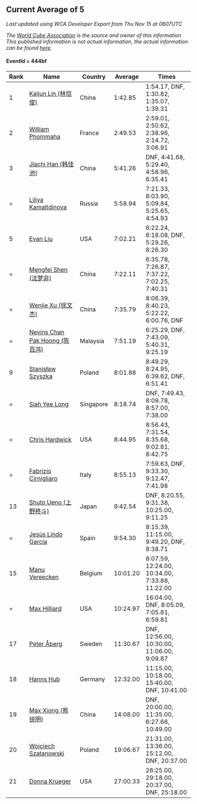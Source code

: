 ## Current Average of 5

*Last updated using WCA Developer Export from Thu Nov 15 at 0607UTC*

*The [World Cube Association](https://www.worldcubeassociation.org) is the source and owner of this information. This published information is not actual information, the actual information can be found [here](https://www.worldcubeassociation.org/results).*

#### EventId = 444bf

|Rank|Name|Country|Average|Times|  
|--|--|--|--|--|  
|1|[Kaijun Lin (林恺俊)](https://www.worldcubeassociation.org/persons/2013LINK01)|China|1:42.85|1:54.17, DNF, 1:30.82, 1:35.07, 1:39.31|  
|2|[William Phommaha](https://www.worldcubeassociation.org/persons/2015PHOM01)|France|2:49.53|2:59.01, 2:50.62, 2:38.96, 2:14.72, 3:06.91|  
|3|[Jiachi Han (韩佳池)](https://www.worldcubeassociation.org/persons/2014HANJ02)|China|5:41.26|DNF, 4:41.68, 5:29.40, 4:58.96, 6:35.41|  
|=|[Liliya Kamaltdinova](https://www.worldcubeassociation.org/persons/2012KAMA01)|Russia|5:58.94|7:21.33, 8:03.90, 5:09.84, 5:25.65, 4:54.93|  
|5|[Evan Liu](https://www.worldcubeassociation.org/persons/2009LIUE01)|USA|7:02.21|6:22.24, 6:18.08, DNF, 5:29.26, 8:26.30|  
|=|[Mengfei Shen (沈梦非)](https://www.worldcubeassociation.org/persons/2018SHEN07)|China|7:22.11|6:35.78, 7:26.87, 7:37.22, 7:02.25, 7:40.31|  
|=|[Wenjie Xu (徐文杰)](https://www.worldcubeassociation.org/persons/2016XUWE02)|China|7:35.79|8:06.39, 8:40.23, 5:22.22, 6:00.76, DNF|  
|=|[Nevins Chan Pak Hoong (陈百鸿)](https://www.worldcubeassociation.org/persons/2010CHAN20)|Malaysia|7:51.19|6:25.29, DNF, 7:43.09, 5:40.31, 9:25.19|  
|9|[Stanisław Szyszka](https://www.worldcubeassociation.org/persons/2016SZYS02)|Poland|8:01.88|8:49.29, 8:24.95, 6:39.62, DNF, 6:51.41|  
|=|[Siah Yee Long](https://www.worldcubeassociation.org/persons/2015LONG01)|Singapore|8:18.74|DNF, 7:49.43, 8:09.78, 8:57.00, 7:38.00|  
|=|[Chris Hardwick](https://www.worldcubeassociation.org/persons/2003HARD01)|USA|8:44.95|8:56.43, 7:31.54, 8:35.68, 9:02.81, 8:42.75|  
|=|[Fabrizio Cirnigliaro](https://www.worldcubeassociation.org/persons/2008CIRN01)|Italy|8:55.13|7:59.63, DNF, 9:33.30, 9:12.47, 7:41.98|  
|13|[Shuto Ueno (上野柊斗)](https://www.worldcubeassociation.org/persons/2008UENO01)|Japan|9:42.54|DNF, 8:20.55, 9:31.38, 10:25.00, 9:11.25|  
|=|[Jesús Lindo García](https://www.worldcubeassociation.org/persons/2013GARC08)|Spain|9:54.30|8:15.39, 11:15.00, 9:49.20, DNF, 8:38.71|  
|15|[Manu Vereecken](https://www.worldcubeassociation.org/persons/2010VERE01)|Belgium|10:01.20|8:07.59, 12:24.00, 10:34.00, 7:33.88, 11:22.00|  
|=|[Max Hilliard](https://www.worldcubeassociation.org/persons/2015HILL09)|USA|10:24.97|16:04.00, DNF, 8:05.09, 7:05.81, 6:59.81|  
|17|[Peter Åberg](https://www.worldcubeassociation.org/persons/2013ABER01)|Sweden|11:30.67|DNF, 12:56.00, 10:30.00, 11:06.00, 9:09.87|  
|18|[Hanns Hub](https://www.worldcubeassociation.org/persons/2013HUBH01)|Germany|12:32.00|11:15.00, 10:18.00, 15:40.00, DNF, 10:41.00|  
|19|[Max Xiong (熊锐明)](https://www.worldcubeassociation.org/persons/2015XION03)|China|14:08.00|DNF, 20:00.00, 11:35.00, 6:27.66, 10:49.00|  
|20|[Wojciech Szatanowski](https://www.worldcubeassociation.org/persons/2011SZAT01)|Poland|19:06.67|21:31.00, 13:36.00, 15:12.00, DNF, 20:37.00|  
|21|[Donna Krueger](https://www.worldcubeassociation.org/persons/2016KRUE03)|USA|27:00.33|26:25.00, 29:18.00, 20:37.00, DNF, 25:18.00|  
